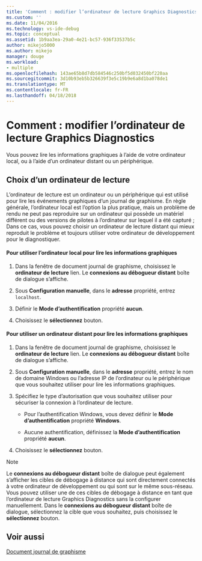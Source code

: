 ```yaml
---
title: 'Comment : modifier l’ordinateur de lecture Graphics Diagnostics | Documents Microsoft'
ms.custom: ''
ms.date: 11/04/2016
ms.technology: vs-ide-debug
ms.topic: conceptual
ms.assetid: 1b9aa3ea-29a0-4e21-bc57-936f33537b5c
author: mikejo5000
ms.author: mikejo
manager: douge
ms.workload:
- multiple
ms.openlocfilehash: 143ae65b8d7db584546c250bf5d032450bf220aa
ms.sourcegitcommit: 3d10b93eb5b326639f3e5c19b9e6a8d1ba078de1
ms.translationtype: MT
ms.contentlocale: fr-FR
ms.lasthandoff: 04/18/2018
---
```

# <a name="how-to-change-the-graphics-diagnostics-playback-machine"></a>Comment : modifier l’ordinateur de lecture Graphics Diagnostics
Vous pouvez lire les informations graphiques à l’aide de votre ordinateur local, ou à l’aide d’un ordinateur distant ou un périphérique.  
  
## <a name="choosing-a-playback-machine"></a>Choix d’un ordinateur de lecture  
 L’ordinateur de lecture est un ordinateur ou un périphérique qui est utilisé pour lire les événements graphiques d’un journal de graphisme. En règle générale, l’ordinateur local est l’option la plus pratique, mais un problème de rendu ne peut pas reproduire sur un ordinateur qui possède un matériel différent ou des versions de pilotes à l’ordinateur sur lequel il a été capturé ; Dans ce cas, vous pouvez choisir un ordinateur de lecture distant qui mieux reproduit le problème et toujours utiliser votre ordinateur de développement pour le diagnostiquer.  
  
#### <a name="to-use-the-local-machine-to-play-back-graphics-information"></a>Pour utiliser l’ordinateur local pour lire les informations graphiques  
  
1.  Dans la fenêtre de document journal de graphisme, choisissez le **ordinateur de lecture** lien. Le **connexions au débogueur distant** boîte de dialogue s’affiche.  
  
2.  Sous **Configuration manuelle**, dans le **adresse** propriété, entrez `localhost`.  
  
3.  Définir le **Mode d’authentification** propriété **aucun**.  
  
4.  Choisissez le **sélectionnez** bouton.  
  
#### <a name="to-use-a-remote-machine-to-play-back-graphics-information"></a>Pour utiliser un ordinateur distant pour lire les informations graphiques  
  
1.  Dans la fenêtre de document journal de graphisme, choisissez le **ordinateur de lecture** lien. Le **connexions au débogueur distant** boîte de dialogue s’affiche.  
  
2.  Sous **Configuration manuelle**, dans le **adresse** propriété, entrez le nom de domaine Windows ou l’adresse IP de l’ordinateur ou le périphérique que vous souhaitez utiliser pour lire les informations graphiques.  
  
3.  Spécifiez le type d’autorisation que vous souhaitez utiliser pour sécuriser la connexion à l’ordinateur de lecture.  
  
    -   Pour l’authentification Windows, vous devez définir le **Mode d’authentification** propriété **Windows**.  
  
    -   Aucune authentification, définissez la **Mode d’authentification** propriété **aucun**.  
  
4.  Choisissez le **sélectionnez** bouton.  
  
> [!NOTE]
>  Le **connexions au débogueur distant** boîte de dialogue peut également s’afficher les cibles de débogage à distance qui sont directement connectés à votre ordinateur de développement ou qui sont sur le même sous-réseau. Vous pouvez utiliser une de ces cibles de débogage à distance en tant que l’ordinateur de lecture Graphics Diagnostics sans la configurer manuellement. Dans le **connexions au débogueur distant** boîte de dialogue, sélectionnez la cible que vous souhaitez, puis choisissez le **sélectionnez** bouton.  
  
## <a name="see-also"></a>Voir aussi  
 [Document journal de graphisme](graphics-log-document.md)